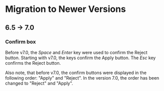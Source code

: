 Migration to Newer Versions
===========

6.5 -> 7.0
-------------------

### Confirm box

Before v7.0, the *Space* and *Enter* key were used to confirm the Reject button. 
Starting with v7.0, the keys confirm the Apply button. The *Esc* key confirms the Reject button.

Also note, that before v7.0, the confirm buttons were displayed in the following order: "Apply" and "Reject". In the version 7.0, the order has been changed to "Reject" and "Apply". 